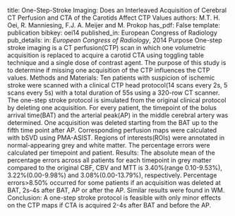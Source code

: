 title: One-Step-Stroke Imaging: Does an Interleaved Acquisition of Cerebral CT Perfusion and CTA of the Carotids Affect CTP Values
authors: M.T. H. Oei, R. Manniesing, F.J. A. Meijer and M. Prokop
has_pdf: False
template: publication
bibkey: oei14
published_in: European Congress of Radiology
pub_details: in: <i>European Congress of Radiology</i>, 2014
Purpose One-step stroke imaging is a CT perfusion(CTP) scan in which one volumetric acquisition is replaced to acquire a carotid CTA using toggling table technique and a single dose of contrast agent. The purpose of this study is to determine if missing one acquisition of the CTP influences the CTP values. Methods and Materials: Ten patients with suspicion of ischemic stroke were scanned with a clinical CTP head protocol(14 scans every 2s, 5 scans every 5s) with a total duration of 55s using a 320-row CT scanner. The one-step stroke protocol is simulated from the original clinical protocol by deleting one acquisition. For every patient, the timepoint of the bolus arrival time(BAT) and the arterial peak(AP) in the middle cerebral artery was determined. One acquisition was deleted starting from the BAT up to the fifth time point after AP. Corresponding perfusion maps were calculated with bSVD using PMA-ASIST. Regions of interests(ROIs) were annotated in normal-appearing grey and white matter. The percentage errors were calculated per timepoint and patient. Results: The absolute mean of the percentage errors across all patients for each timepoint in grey matter compared to the original CBF, CBV and MTT is 3.40%(range 0.10-9.53%), 3.22%(0.00-9.98%) and 3.08%(0.00-13.79%), respectively. Percentage errors>8.50% occurred for some patients if an acquisition was deleted at BAT, 2s-4s after BAT, AP or after the AP. Similar results were found in WM. Conclusion: A one-step stroke protocol is feasible with only minor effects on the CTP maps if CTA is acquired 2-4s after BAT and before the AP.

